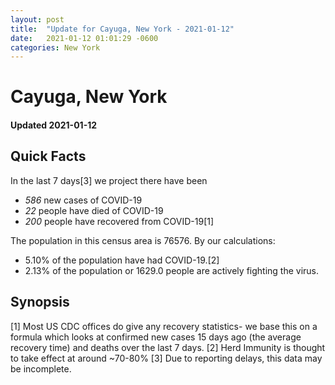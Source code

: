 ```yaml
---
layout: post
title:  "Update for Cayuga, New York - 2021-01-12"
date:   2021-01-12 01:01:29 -0600
categories: New York
---
```


# Cayuga, New York
#### Updated 2021-01-12

## Quick Facts

In the last 7 days[3] we project there have been
- *586* new cases of COVID-19
- *22* people have died of COVID-19
- *200* people have recovered from COVID-19[1]

The population in this census area is 76576. By our calculations:
- 5.10% of the population have had COVID-19.[2]
- 2.13% of the population or 1629.0 people are actively fighting the virus.

## Synopsis




[1] Most US CDC offices do give any recovery statistics- we base this on a formula which looks at confirmed new cases
15 days ago (the average recovery time) and deaths over the last 7 days.
[2] Herd Immunity is thought to take effect at around ~70-80%
[3] Due to reporting delays, this data may be incomplete. 
    